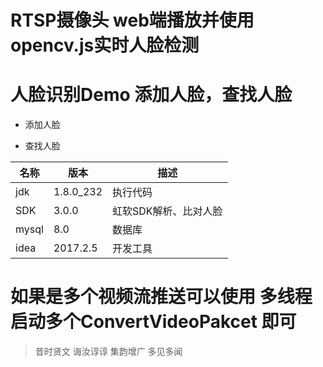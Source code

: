 # RTSP摄像头 web端播放并使用opencv.js实时人脸检测 #

# 人脸识别Demo 添加人脸，查找人脸 #
- 添加人脸


- 查找人脸



| 名称 | 版本 | 描述 |
| ------ | ------ | ------ |
| jdk | 1.8.0_232 | 执行代码|
| SDK | 3.0.0 | 虹软SDK解析、比对人脸 |
| mysql | 8.0 | 数据库 |
| idea | 2017.2.5 | 开发工具 |


# 如果是多个视频流推送可以使用 多线程 启动多个ConvertVideoPakcet 即可


> 昔时贤文 诲汝谆谆
> 集韵增广 多见多闻
